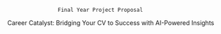                     Final Year Project Proposal 

Career Catalyst: Bridging Your CV to Success with AI-Powered Insights
